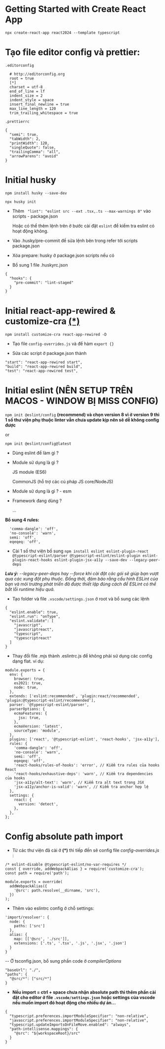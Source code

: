 # Getting Started with Create React App

`npx create-react-app react2024 --template typescript`

# Tạo file editor config và prettier:

`.editorconfig`

```
  # http://editorconfig.org
  root = true
  [*]
  charset = utf-8
  end_of_line = lf
  indent_size = 2
  indent_style = space
  insert_final_newline = true
  max_line_length = 120
  trim_trailing_whitespace = true
```

`.prettierrc`

```
{
  "semi": true,
  "tabWidth": 2,
  "printWidth": 120,
  "singleQuote": false,
  "trailingComma": "all",
  "arrowParens": "avoid"
}
```

# Initial husky

`npm install husky --save-dev`

`npx husky init`

- Thêm ` "lint": "eslint src --ext .tsx,.ts --max-warnings 0"` vào scripts - package.json

  Hoặc có thể thêm lệnh trên ở bước cài đặt `eslint` để kiểm tra eslint có hoạt động không.

- Vào .husky/pre-commit để sửa lệnh bên trong refer tới scripts package.json

- Xóa prepare: husky ở package.json scripts nếu có

- Bổ sung 1 file .huskyrc.json

```
{
  "hooks": {
    "pre-commit": "lint-staged"
  }
}
```

# Initial react-app-rewired & customize-cra [(\*)](#config1)

`npm install customize-cra react-app-rewired -D`

- Tạo file `config-overrides.js` và để hàm `export {}`

- Sửa các script ở package.json thành

```
"start": "react-app-rewired start",
"build": "react-app-rewired build",
"test": "react-app-rewired test",
```

# Initial eslint (NÊN SETUP TRÊN MACOS - WINDOW BỊ MISS CONFIG)

`npm init @eslint/config` **(recommend) và chọn version 8 vì ở version 9 thì 1 số thư viện phụ thuộc linter vẫn chưa update kịp nên sẽ dễ không config được**

or

`npm init @eslint/config@latest`

- Dùng eslint để làm gì ?

- Module sử dụng là gì ?

  JS module (ES6)

  CommonJS (hỗ trợ các cú pháp JS core/NodeJS)

- Module sử dụng là gì ? - esm

- Framework đang dùng ?

  ...

**Bổ sung 4 rules:**

```
  'comma-dangle': 'off',
  'no-console': 'warn',
  semi: 'off',
  eqeqeq: 'off',
```

- Cài 1 số thư viện bổ sung
  `npm install eslint eslint-plugin-react @typescript-eslint/parser @typescript-eslint/eslint-plugin eslint-plugin-react-hooks eslint-plugin-jsx-a11y --save-dev --legacy-peer-deps`

_**Lưu ý:** --legacy-peer-deps hay --force khi cài đặt các gói sẽ giúp bạn vượt qua các xung đột phụ thuộc. Đồng thời, đảm bảo rằng cấu hình ESLint của bạn và môi trường phát triển đã được thiết lập đúng cách để ESLint có thể bắt lỗi runtime hiệu quả._

- Tạo folder và file `.vscode/settings.json` ở root và bổ sung các lệnh

```
{
  "eslint.enable": true,
  "eslint.run": "onType",
  "eslint.validate": [
    "javascript",
    "javascriptreact",
    "typescript",
    "typescriptreact"
  ]
}
```

- Thay đổi file .mjs thành .eslintrc.js để không phải sử dụng các config dạng flat. ví dụ:

```
module.exports = {
  env: {
    browser: true,
    es2021: true,
    node: true,
  },
  extends: ['eslint:recommended', 'plugin:react/recommended', 'plugin:@typescript-eslint/recommended'],
  parser: '@typescript-eslint/parser',
  parserOptions: {
    ecmaFeatures: {
      jsx: true,
    },
    ecmaVersion: 'latest',
    sourceType: 'module',
  },
  plugins: ['react', '@typescript-eslint', 'react-hooks', 'jsx-a11y'],
  rules: {
    'comma-dangle': 'off',
    'no-console': 'warn',
    semi: 'off',
    eqeqeq: 'off',
    'react-hooks/rules-of-hooks': 'error', // Kiểm tra rules của hooks React
    'react-hooks/exhaustive-deps': 'warn', // Kiểm tra dependencies của hooks
    'jsx-a11y/alt-text': 'warn', // Kiểm tra alt text trong JSX
    'jsx-a11y/anchor-is-valid': 'warn', // Kiểm tra anchor hợp lệ
  },
  settings: {
    react: {
      version: 'detect',
    },
  },
};
```

# Config absolute path import

- Từ các thư viện đã cài ở **<a id="config1">(\*)</a>** thì tiếp đến sẽ config file _config-overrides.js_ :

```
/* eslint-disable @typescript-eslint/no-var-requires */
const { override, addWebpackAlias } = require('customize-cra');
const path = require('path');

module.exports = override(
  addWebpackAlias({
    '@src': path.resolve(__dirname, 'src'),
  })
);
```

- Thêm vào eslintrc config ở chỗ settings:

```
'import/resolver': {
  node: {
    paths: ['src']
  },
  alias: {
    map: [['@src', './src']],
    extensions: ['.ts', '.tsx', '.js', '.jsx', '.json']
  }
}
```

-- Ở tsconfig.json, bổ sung phần code ở _compilerOptions_

```
"baseUrl": "./",
"paths": {
  "@src/*": ["src/*"]
}
```

- **Nếu import = ctrl + space chưa nhận absolute path thì thêm phần cài đặt cho editor ở file `.vscode/settings.json` hoặc settings của vscode nếu muốn import đó hoạt động cho nhiều dự án...**

```
{
  "typescript.preferences.importModuleSpecifier": "non-relative",
  "javascript.preferences.importModuleSpecifier": "non-relative",
  "typescript.updateImportsOnFileMove.enabled": "always",
  "path-intellisense.mappings": {
    "@src": "${workspaceRoot}/src"
  }
}
```
